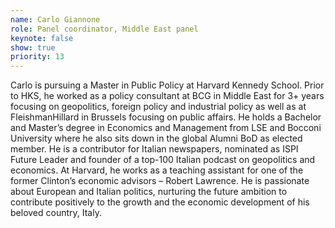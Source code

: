 ```yaml
---
name: Carlo Giannone
role: Panel coordinator, Middle East panel
keynote: false
show: true
priority: 13
---
```


Carlo is pursuing a Master in Public Policy at Harvard Kennedy School. Prior to HKS, he worked as a policy consultant at BCG in Middle East for 3+ years focusing on geopolitics, foreign policy and industrial policy as well as at FleishmanHillard in Brussels focusing on public affairs. He holds a Bachelor and Master’s degree in Economics and Management from LSE and Bocconi University where he also sits down in the global Alumni BoD as elected member. He is a contributor for Italian newspapers, nominated as ISPI Future Leader and founder of a top-100 Italian podcast on geopolitics and economics. At Harvard, he works as a teaching assistant for one of the former Clinton’s economic advisors – Robert Lawrence. He is passionate about European and Italian politics, nurturing the future ambition to contribute positively to the growth and the economic development of his beloved country, Italy.
